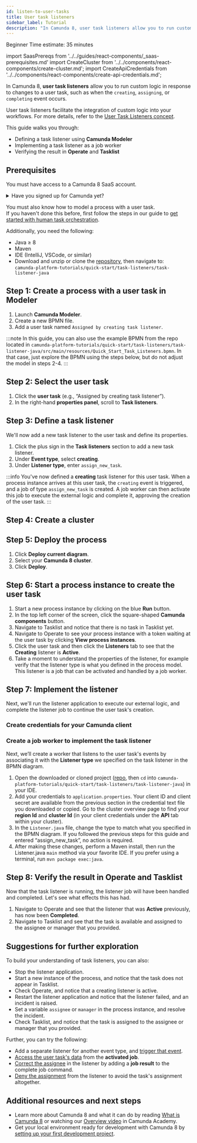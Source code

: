 ```yaml
---
id: listen-to-user-tasks
title: User task listeners
sidebar_label: Tutorial
description: "In Camunda 8, user task listeners allow you to run custom logic when a user task is created, assigned, or completed."
---
```


<span class="badge badge--beginner">Beginner</span>
<span class="badge badge--medium">Time estimate: 35 minutes</span>

import SaasPrereqs from '../../guides/react-components/\_saas-prerequisites.md'
import CreateCluster from '../../components/react-components/create-cluster.md';
import CreateApiCredentials from '../../components/react-components/create-api-credentials.md';

In Camunda 8, **user task listeners** allow you to run custom logic in response to changes to a user task, such as when the `creating`, `assigning`, or `completing` event occurs.

User task listeners facilitate the integration of custom logic into your workflows. For more details, refer to the [User Task Listeners concept](/components/concepts/user-task-listeners.md).

This guide walks you through:

- Defining a task listener using **Camunda Modeler**
- Implementing a task listener as a job worker
- Verifying the result in **Operate** and **Tasklist**

## Prerequisites

You must have access to a Camunda 8 SaaS account.

<details>
   <summary>Have you signed up for Camunda yet?</summary>
   <SaasPrereqs/>
</details>

You must also know how to model a process with a user task.  
If you haven't done this before, first follow the steps in our guide to [get started with human task orchestration](/guides/getting-started-orchestrate-human-tasks.md).

Additionally, you need the following:

- Java ≥ 8
- Maven
- IDE (IntelliJ, VSCode, or similar)
- Download and unzip or clone the [repository](https://github.com/camunda/camunda-platform-tutorials), then navigate to:  
  `camunda-platform-tutorials/quick-start/task-listeners/task-listener-java`

## Step 1: Create a process with a user task in Modeler

1. Launch **Camunda Modeler**.
2. Create a new BPMN file.
3. Add a user task named `Assigned by creating task listener`.

:::note
In this guide, you can also use the example BPMN from the repo located in `camunda-platform-tutorials/quick-start/task-listeners/task-listener-java/src/main/resources/Quick_Start_Task_Listeners.bpmn`.
In that case, just explore the BPMN using the steps below, but do not adjust the model in steps 2-4.
:::

<!---![camunda modeler with user task](path-to-screenshot1.png)--->

## Step 2: Select the user task

1. Click the **user task** (e.g., “Assigned by creating task listener”).
2. In the right-hand **properties panel**, scroll to **Task listeners**.

<!--- ![properties panel with user task details](path-to-screenshot2.png)--->

## Step 3: Define a task listener

We'll now add a new task listener to the user task and define its properties.

1. Click the plus sign in the **Task listeners** section to add a new task listener.
2. Under **Event type**, select **creating**.
3. Under **Listener type**, enter `assign_new_task`.

<!---![add task listener UI](path-to-screenshot3.png)--->

:::info
You've now defined a **creating** task listener for this user task. When a process instance arrives at this user task, the `creating` event is triggered, and a job of type `assign_new_task` is created. A job worker can then activate this job to execute the external logic and complete it, approving the creation of the user task.
:::

## Step 4: Create a cluster

<CreateCluster/>

## Step 5: Deploy the process

1. Click **Deploy current diagram**.
2. Select your **Camunda 8 cluster**.
3. Click **Deploy**.

<!-- ![deploy the process](path-to-screenshot4.png) -->

## Step 6: Start a process instance to create the user task

1. Start a new process instance by clicking on the blue **Run** button.
2. In the top left corner of the screen, click the square-shaped **Camunda components** button.
3. Navigate to Tasklist and notice that there is no task in Tasklist yet.
4. Navigate to Operate to see your process instance with a token waiting at the user task by clicking **View process instances**.
5. Click the user task and then click the **Listeners** tab to see that the **Creating** listener is **Active**.
6. Take a moment to understand the properties of the listener, for example verify that the listener type is what you defined in the process model. This listener is a job that can be activated and handled by a job worker.

## Step 7: Implement the listener

Next, we'll run the listener application to execute our external logic, and complete the listener job to continue the user task's creation.

### Create credentials for your Camunda client

<CreateApiCredentials/>

### Create a job worker to implement the task listener

Next, we’ll create a worker that listens to the user task's events by associating it with the **Listener type** we specified on the task listener in the BPMN diagram.

1. Open the downloaded or cloned project ([repo](https://github.com/camunda/camunda-platform-tutorials), then `cd` into `camunda-platform-tutorials/quick-start/task-listeners/task-listener-java`) in your IDE.
2. Add your credentials to `application.properties`. Your client ID and client secret are available from the previous section in the credential text file you downloaded or copied. Go to the cluster overview page to find your **region Id** and **cluster Id** (in your client credentials under the **API** tab within your cluster).
3. In the `Listener.java` file, change the type to match what you specified in the BPMN diagram. If you followed the previous steps for this guide and entered “assign_new_task”, no action is required.
4. After making these changes, perform a Maven install, then run the Listener.java `main` method via your favorite IDE. If you prefer using a terminal, run `mvn package exec:java`.

## Step 8: Verify the result in Operate and Tasklist

Now that the task listener is running, the listener job will have been handled and completed. Let's see what effects this has had.

1. Navigate to Operate and see that the listener that was **Active** previously, has now been **Completed**.
2. Navigate to Tasklist and see that the task is available and assigned to the assignee or manager that you provided.

## Suggestions for further exploration

To build your understanding of task listeners, you can also:

- Stop the listener application.
- Start a new instance of the process, and notice that the task does not appear in Tasklist.
- Check Operate, and notice that a creating listener is active.
- Restart the listener application and notice that the listener failed, and an incident is raised.
- Set a variable `assignee` or `manager` in the process instance, and resolve the incident.
- Check Tasklist, and notice that the task is assigned to the assignee or manager that you provided.

Further, you can try the following:

- Add a separate listener for another event type, and [trigger that event](/components/concepts/user-task-listeners.md#trigger-a-user-task-listener).
- [Access the user task's data](/components/concepts/user-task-listeners.md#accessing-user-task-data) from the **activated job**.
- [Correct the assignee](/components/concepts/user-task-listeners.md#correcting-user-task-data) in the listener by adding a **job result** to the complete job command.
- [Deny the assignment](/components/concepts/user-task-listeners.md#denying-the-lifecycle-transition) from the listener to avoid the task's assignment altogether.

## Additional resources and next steps

- Learn more about Camunda 8 and what it can do by reading [What is Camunda 8](/components/components-overview.md) or watching our [Overview video](https://bit.ly/3TjNEm7) in Camunda Academy.
- Get your local environment ready for development with Camunda 8 by [setting up your first development project](/guides/getting-started-example.md).
